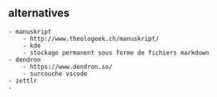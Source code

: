 ## alternatives
	- manuskript
		- http://www.theologeek.ch/manuskript/
		- kde
		- stockage permanent sous forme de fichiers markdown
	- dendron
		- https://www.dendron.so/
		- surcouche vscode
	- zettlr
	-